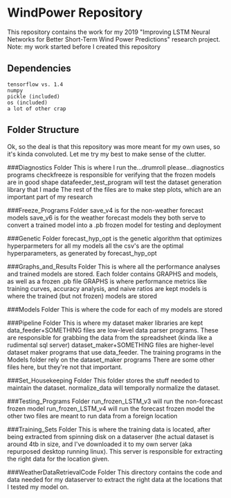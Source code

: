 # WindPower Repository

This repository contains the work for my 2019 "Improving LSTM Neural Networks for Better Short-Term Wind Power Predictions" research project. Note: my work started before I created this repository

## Dependencies
```
tensorflow vs. 1.4
numpy
pickle (included)
os (included)
a lot of other crap
```

## Folder Structure
Ok, so the deal is that this repository was more meant for my own uses, so it's kinda convoluted. Let me try my best to make sense of the clutter.

###Diagnostics Folder
This is where I run the...drumroll please...diagnostics programs
checkfreeze is responsible for verifying that the frozen models are in good shape
datafeeder_test_program will test the dataset generation library that I made
The rest of the files are to make step plots, which are an important part of my research

###Freeze_Programs Folder
save_v4 is for the non-weather forecast models
save_v6 is for the weather forecast models
they both serve to convert a trained model into a .pb frozen model for testing and deployment

###Genetic Folder
forecast_hyp_opt is the genetic algorithm that optimizes hyperparmeters for all my models
all the csv's are the optimal hyperparameters, as generated by forecast_hyp_opt

###Graphs_and_Results Folder
This is where all the performance analyses and trained models are stored. 
Each folder contains GRAPHS and models, as well as a frozen .pb file
GRAPHS is where performance metrics like training curves, accuracy analysis, and naive ratios are kept
models is where the trained (but not frozen) models are stored

###Models Folder
This is where the code for each of my models are stored

###Pipeline Folder
This is where my dataset maker libraries are kept
data_feeder+SOMETHING files are low-level data parser programs. These are responsible for grabbing the data from the spreadsheet (kinda like a rudimental sql server)
dataset_maker+SOMETHING files are higher-level dataset maker programs that use data_feeder. The training programs in the Models folder rely on the dataset_maker programs
There are some other files here, but they're not that important.

###Set_Housekeeping Folder
This folder stores the stuff needed to maintain the dataset. 
normalize_data will temporally normalize the dataset. 

###Testing_Programs Folder
run_frozen_LSTM_v3 will run the non-forecast frozen model
run_frozen_LSTM_v4 will run the forecast frozen model
the other two files are meant to run data from a foreign location

###Training_Sets Folder
This is where the training data is located, after being extracted from spinning disk on a dataserver (the actual dataset is around 4tb in size, and I've downloaded it to my own server (aka repurposed desktop running linux). This server is responsible for extracting the right data for the location given. 

###WeatherDataRetrievalCode Folder
This directory contains the code and data needed for my dataserver to extract the right data at the locations that I tested my model on.